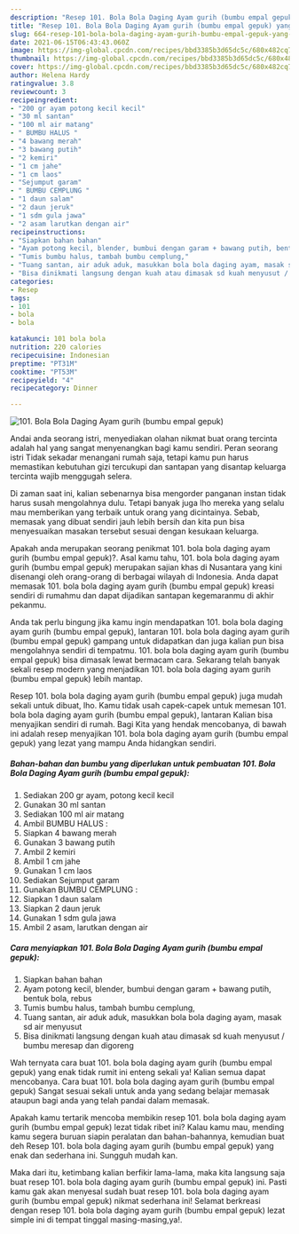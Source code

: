 ```yaml
---
description: "Resep 101. Bola Bola Daging Ayam gurih (bumbu empal gepuk) yang nikmat Untuk Jualan"
title: "Resep 101. Bola Bola Daging Ayam gurih (bumbu empal gepuk) yang nikmat Untuk Jualan"
slug: 664-resep-101-bola-bola-daging-ayam-gurih-bumbu-empal-gepuk-yang-nikmat-untuk-jualan
date: 2021-06-15T06:43:43.060Z
image: https://img-global.cpcdn.com/recipes/bbd3385b3d65dc5c/680x482cq70/101-bola-bola-daging-ayam-gurih-bumbu-empal-gepuk-foto-resep-utama.jpg
thumbnail: https://img-global.cpcdn.com/recipes/bbd3385b3d65dc5c/680x482cq70/101-bola-bola-daging-ayam-gurih-bumbu-empal-gepuk-foto-resep-utama.jpg
cover: https://img-global.cpcdn.com/recipes/bbd3385b3d65dc5c/680x482cq70/101-bola-bola-daging-ayam-gurih-bumbu-empal-gepuk-foto-resep-utama.jpg
author: Helena Hardy
ratingvalue: 3.8
reviewcount: 3
recipeingredient:
- "200 gr ayam potong kecil kecil"
- "30 ml santan"
- "100 ml air matang"
- " BUMBU HALUS "
- "4 bawang merah"
- "3 bawang putih"
- "2 kemiri"
- "1 cm jahe"
- "1 cm laos"
- "Sejumput garam"
- " BUMBU CEMPLUNG "
- "1 daun salam"
- "2 daun jeruk"
- "1 sdm gula jawa"
- "2 asam larutkan dengan air"
recipeinstructions:
- "Siapkan bahan bahan"
- "Ayam potong kecil, blender, bumbui dengan garam + bawang putih, bentuk bola, rebus"
- "Tumis bumbu halus, tambah bumbu cemplung,"
- "Tuang santan, air aduk aduk, masukkan bola bola daging ayam, masak sd air menyusut"
- "Bisa dinikmati langsung dengan kuah atau dimasak sd kuah menyusut / bumbu meresap dan digoreng"
categories:
- Resep
tags:
- 101
- bola
- bola

katakunci: 101 bola bola 
nutrition: 220 calories
recipecuisine: Indonesian
preptime: "PT31M"
cooktime: "PT53M"
recipeyield: "4"
recipecategory: Dinner

---
```



![101. Bola Bola Daging Ayam gurih (bumbu empal gepuk)](https://img-global.cpcdn.com/recipes/bbd3385b3d65dc5c/680x482cq70/101-bola-bola-daging-ayam-gurih-bumbu-empal-gepuk-foto-resep-utama.jpg)

Andai anda seorang istri, menyediakan olahan nikmat buat orang tercinta adalah hal yang sangat menyenangkan bagi kamu sendiri. Peran seorang istri Tidak sekadar menangani rumah saja, tetapi kamu pun harus memastikan kebutuhan gizi tercukupi dan santapan yang disantap keluarga tercinta wajib menggugah selera.

Di zaman  saat ini, kalian sebenarnya bisa mengorder panganan instan tidak harus susah mengolahnya dulu. Tetapi banyak juga lho mereka yang selalu mau memberikan yang terbaik untuk orang yang dicintainya. Sebab, memasak yang dibuat sendiri jauh lebih bersih dan kita pun bisa menyesuaikan masakan tersebut sesuai dengan kesukaan keluarga. 



Apakah anda merupakan seorang penikmat 101. bola bola daging ayam gurih (bumbu empal gepuk)?. Asal kamu tahu, 101. bola bola daging ayam gurih (bumbu empal gepuk) merupakan sajian khas di Nusantara yang kini disenangi oleh orang-orang di berbagai wilayah di Indonesia. Anda dapat memasak 101. bola bola daging ayam gurih (bumbu empal gepuk) kreasi sendiri di rumahmu dan dapat dijadikan santapan kegemaranmu di akhir pekanmu.

Anda tak perlu bingung jika kamu ingin mendapatkan 101. bola bola daging ayam gurih (bumbu empal gepuk), lantaran 101. bola bola daging ayam gurih (bumbu empal gepuk) gampang untuk didapatkan dan juga kalian pun bisa mengolahnya sendiri di tempatmu. 101. bola bola daging ayam gurih (bumbu empal gepuk) bisa dimasak lewat bermacam cara. Sekarang telah banyak sekali resep modern yang menjadikan 101. bola bola daging ayam gurih (bumbu empal gepuk) lebih mantap.

Resep 101. bola bola daging ayam gurih (bumbu empal gepuk) juga mudah sekali untuk dibuat, lho. Kamu tidak usah capek-capek untuk memesan 101. bola bola daging ayam gurih (bumbu empal gepuk), lantaran Kalian bisa menyajikan sendiri di rumah. Bagi Kita yang hendak mencobanya, di bawah ini adalah resep menyajikan 101. bola bola daging ayam gurih (bumbu empal gepuk) yang lezat yang mampu Anda hidangkan sendiri.

<!--inarticleads1-->

##### Bahan-bahan dan bumbu yang diperlukan untuk pembuatan 101. Bola Bola Daging Ayam gurih (bumbu empal gepuk):

1. Sediakan 200 gr ayam, potong kecil kecil
1. Gunakan 30 ml santan
1. Sediakan 100 ml air matang
1. Ambil  BUMBU HALUS :
1. Siapkan 4 bawang merah
1. Gunakan 3 bawang putih
1. Ambil 2 kemiri
1. Ambil 1 cm jahe
1. Gunakan 1 cm laos
1. Sediakan Sejumput garam
1. Gunakan  BUMBU CEMPLUNG :
1. Siapkan 1 daun salam
1. Siapkan 2 daun jeruk
1. Gunakan 1 sdm gula jawa
1. Ambil 2 asam, larutkan dengan air




<!--inarticleads2-->

##### Cara menyiapkan 101. Bola Bola Daging Ayam gurih (bumbu empal gepuk):

1. Siapkan bahan bahan
1. Ayam potong kecil, blender, bumbui dengan garam + bawang putih, bentuk bola, rebus
1. Tumis bumbu halus, tambah bumbu cemplung,
1. Tuang santan, air aduk aduk, masukkan bola bola daging ayam, masak sd air menyusut
1. Bisa dinikmati langsung dengan kuah atau dimasak sd kuah menyusut / bumbu meresap dan digoreng




Wah ternyata cara buat 101. bola bola daging ayam gurih (bumbu empal gepuk) yang enak tidak rumit ini enteng sekali ya! Kalian semua dapat mencobanya. Cara buat 101. bola bola daging ayam gurih (bumbu empal gepuk) Sangat sesuai sekali untuk anda yang sedang belajar memasak ataupun bagi anda yang telah pandai dalam memasak.

Apakah kamu tertarik mencoba membikin resep 101. bola bola daging ayam gurih (bumbu empal gepuk) lezat tidak ribet ini? Kalau kamu mau, mending kamu segera buruan siapin peralatan dan bahan-bahannya, kemudian buat deh Resep 101. bola bola daging ayam gurih (bumbu empal gepuk) yang enak dan sederhana ini. Sungguh mudah kan. 

Maka dari itu, ketimbang kalian berfikir lama-lama, maka kita langsung saja buat resep 101. bola bola daging ayam gurih (bumbu empal gepuk) ini. Pasti kamu gak akan menyesal sudah buat resep 101. bola bola daging ayam gurih (bumbu empal gepuk) nikmat sederhana ini! Selamat berkreasi dengan resep 101. bola bola daging ayam gurih (bumbu empal gepuk) lezat simple ini di tempat tinggal masing-masing,ya!.


